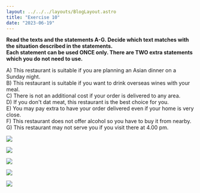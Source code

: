 ```yaml
---
layout: ../../../layouts/BlogLayout.astro
title: "Exercise 10"
date: "2023-06-19"
---
```


**Read the texts and the statements A-G. Decide which text matches with the situation described in the statements.  
Each statement can be used ONCE only. There are TWO extra statements which you do not need to use.**

A) This restaurant is suitable if you are planning an Asian dinner on a Sunday night.  
B) This restaurant is suitable if you want to drink overseas wines with your meal.  
C) There is not an additional cost if your order is delivered to any area.  
D) If you don't dat meat, this restaurant is the best choice for you.  
E) You may pay extra to have your order delivered even if your home is very close.  
F) This restaurant does not offer alcohol so you have to buy it from nearby.  
G) This restaurant may not serve you if you visit there at 4.00 pm.

![](https://xirurgabdukarim.uz/wp-content/uploads/2023/06/10.1-1024x479.jpg)

![](https://xirurgabdukarim.uz/wp-content/uploads/2023/06/10.2-1024x568.jpg)

![](https://xirurgabdukarim.uz/wp-content/uploads/2023/06/10.3-1024x400.jpg)

![](https://xirurgabdukarim.uz/wp-content/uploads/2023/06/10.4-1024x431.jpg)

![](https://xirurgabdukarim.uz/wp-content/uploads/2023/06/10.5-1024x585.jpg)
